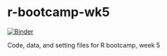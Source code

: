 # r-bootcamp-wk5

[![Binder](https://mybinder.org/badge_logo.svg)](https://mybinder.org/v2/gh/wingho-uw/r-bootcamp-wk5/HEAD?urlpath=rstudio)

Code, data, and setting files for R bootcamp, week 5
